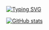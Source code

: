 [![Typing SVG](https://readme-typing-svg.demolab.com?font=Fira+Code&duration=600&pause=500&color=38F77FFF&vCenter=true&multiline=true&width=606&height=150&lines=import+torch;from+model+import+Model;Model.fit()_;[=======================================];Get+Off+Work%EF%BC%81)](https://git.io/typing-svg)

[![GitHub stats](https://github-readme-stats-chi-virid.vercel.app/api?username=HarderThenHarder&hide=contribs&show_icons=true&theme=transparent)](https://www.zhihu.com/column/c_1451236880973426688)
